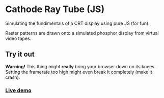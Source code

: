 # Cathode Ray Tube (JS)

Simulating the fundimentals of a CRT display using pure JS (for fun). 

Raster patterns are drawn onto a simulated phosphor display from virtual video tapes.

## Try it out
**Warning!** This thing might **really** bring your browser down on its knees. Setting the framerate too high might even break it completely (make it crash).
### [Live demo](https://victorwesterlund.github.io/crtjs-test/)
